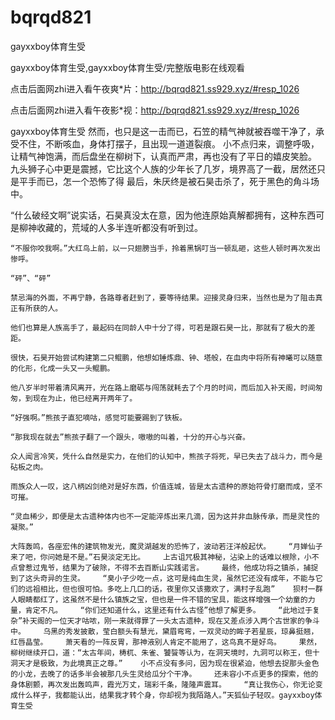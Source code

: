 # bqrqd821
gayxxboy体育生受

gayxxboy体育生受,gayxxboy体育生受/完整版电影在线观看

点击后面网zhi进入看午夜爽*片：http://bqrqd821.ss929.xyz/#resp_1026

点击后面网zhi进入看午夜影*视：http://bqrqd821.ss929.xyz/#resp_1026

gayxxboy体育生受    然而，也只是这一击而已，石笠的精气神就被吞噬干净了，承受不住，不断咳血，身体打摆子，且出现一道道裂痕。    小不点归来，调整呼吸，让精气神饱满，而后盘坐在柳树下，认真而严肃，再也没有了平日的嬉皮笑脸。    九头狮子心中更是震撼，它比这个人族的少年长了几岁，境界高了一截，居然还只是平手而已，怎一个恐怖了得    最后，朱厌终是被石昊击杀了，死于黑色的角斗场中。

“什么破经文啊”说实话，石昊真没太在意，因为他连原始真解都拥有，这种东西可是柳神收藏的，荒域的人多半连听都没有听到过。

    “不服你咬我啊。”大红鸟上前，以一只翅膀当手，拎着黑锅叮当一顿乱砸，这些人顿时再次发出惨呼。

    “砰”、“砰”

    禁忌海的外面，不再宁静，各路尊者赶到了，要等待结果。迎接灵身归来，当然也是为了阻击真正有所获的人。

    他们也算是人族高手了，最起码在同龄人中十分了得，可若是跟石昊一比，那就有了极大的差距。

    很快，石昊开始尝试构建第二只鲲鹏，他想如锤炼鼎、钟、塔般，在血肉中将所有神曦可以随意的化形，化成一头又一头鲲鹏。

    他八岁半时带着清风离开，光在路上磨砺与闯荡就耗去了个月的时间，而后加入补天阁，时间匆匆，到现在为止，他已经离开两年了。

    “好强啊。”熊孩子直犯嘀咕，感觉可能要踢到了铁板。

    “那我现在就去”熊孩子翻了一个跟头，嗷嗷的叫着，十分的开心与兴奋。

    众人闻言冷笑，凭什么自然是实力，在他们的认知中，熊孩子将死，早已失去了战斗力，而今是砧板之肉。

    雨族众人一叹，这八柄凶剑绝对是好东西，价值连城，皆是太古遗种的原始符骨打磨而成，坚不可摧。

    “灵血稀少，即便是太古遗种体内也不一定能淬炼出来几滴，因为这并非血脉传承，而是灵性的凝聚。”

    大阵轰鸣，各座宏伟的建筑物发光，魔灵湖越发的恐怖了，波动若汪洋般起伏。    “月婵仙子来了吧，你问她是不是。”石昊淡定无比。    上古诅咒极其神秘，沾染上的话难以根除，小不点曾惹过鬼爷，结果为了破除，不得不去百断山实践诺言。    最终，他成功将之镇杀，捕捉到了这头奇异的生灵。    “臭小子少吃一点，这可是纯血生灵，虽然它还没有成年，不能与它们的远祖相比，但也很可怕。多吃上几口的话，夜里你又该撒欢了，满村子乱跑”    狈村一群人眼睛都红了，这虽然不是什么镇族之宝，但也是一件不错的宝具，能这样增强一个幼童的力量，肯定不凡。    “你们还知道什么，这里还有什么古怪”他想了解更多。    “此地过于复杂”补天阁的一位天才咕哝，刚一来就得罪了一头太古遗种，现在又差点涉入两个古世家的争斗中。    乌黑的秀发披散，莹白额头有慧光，黛眉弯弯，一双灵动的眸子若星辰，琼鼻挺翘，红唇晶莹。    萧天看的一阵反胃，那神液别人肯定不能用了，这鸟真不是好鸟。    果然，柳树继续开口，道：“太古年间，梼杌、朱雀、饕餮等认为，在洞天境时，九洞可以称王，但十洞天才是极致，为此境真正之尊。”    小不点没有多问，因为现在很紧迫，他想去捉那头金色的小龙，去晚了的话多半会被那几头生灵给瓜分个干净。    还未容小不点更多的探索，他的身体剧颤，再次发出轰鸣声，霞光万丈，瑞彩千条，隆隆声震耳。    “真让我伤心，你无论变成什么样子，我都能认出，结果我才转个身，你却视为我陌路人。”天狐仙子轻叹。gayxxboy体育生受
